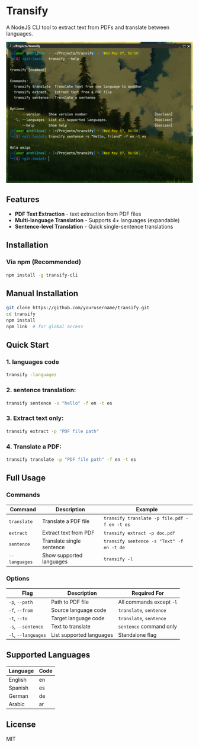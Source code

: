 # Transify

A NodeJS CLI tool to extract text from PDFs and translate between languages.

![alt text](transify.png)
## Features

- **PDF Text Extraction** - text extraction from PDF files
- **Multi-language Translation** - Supports 4+ languages (expandable)
- **Sentence-level Translation** - Quick single-sentence translations

## Installation

### Via npm (Recommended)
```bash
npm install -g transify-cli
```

## Manual Installation
```bash
git clone https://github.com/yourusername/transify.git
cd transify
npm install
npm link  # for global access
```

## Quick Start
### 1. languages code 
```bash
transify -languages
```

### 2. sentence translation:
```bash
transify sentence -s "hello" -f en -t es
```

### 3. Extract text only:
```bash
transify extract -p "PDF file path"
```

### 4. Translate a PDF:
```bash
transify translate -p "PDF file path" -f en -t es
```

## Full Usage

### Commands

| Command       | Description                          | Example                              |
|---------------|--------------------------------------|--------------------------------------|
| `translate`   | Translate a PDF file                 | `transify translate -p file.pdf -f en -t es` |
| `extract`     | Extract text from PDF                | `transify extract -p doc.pdf`        |
| `sentence`    | Translate single sentence            | `transify sentence -s "Text" -f en -t de` |
| `--languages` | Show supported languages             | `transify -l`                        |

### Options

| Flag               | Description                     | Required For        |
|--------------------|---------------------------------|---------------------|
| `-p`, `--path`     | Path to PDF file                | All commands except `-l` |
| `-f`, `--from`     | Source language code            | `translate`, `sentence` |
| `-t`, `--to`       | Target language code            | `translate`, `sentence` |
| `-s`, `--sentence` | Text to translate               | `sentence` command only |
| `-l`, `--languages`| List supported languages        | Standalone flag      |

## Supported Languages

| Language | Code |
|----------|------|
| English  | en   |
| Spanish  | es   |
| German   | de   |
| Arabic   | ar   |

## License
MIT